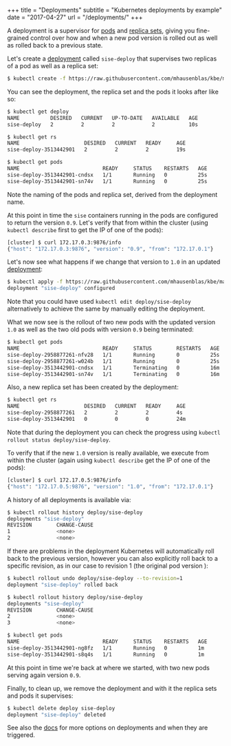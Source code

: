 +++
title = "Deployments"
subtitle = "Kubernetes deployments by example"
date = "2017-04-27"
url = "/deployments/"
+++

A deployment is a supervisor for [pods](/pods/) and [replica sets](/rcs/), giving you fine-grained control over how
and when a new pod version is rolled out as well as rolled back to a previous state.

Let's create a [deployment](https://github.com/mhausenblas/kbe/blob/master/specs/deployments/d09.yaml)
called `sise-deploy` that supervises two replicas of a pod as well as a replica set:

```bash
$ kubectl create -f https://raw.githubusercontent.com/mhausenblas/kbe/master/specs/deployments/d09.yaml
```

You can see the deployment, the replica set and the pods it looks after like so:

```bash
$ kubectl get deploy
NAME          DESIRED   CURRENT   UP-TO-DATE   AVAILABLE   AGE
sise-deploy   2         2         2            2           10s

$ kubectl get rs
NAME                     DESIRED   CURRENT   READY     AGE
sise-deploy-3513442901   2         2         2         19s

$ kubectl get pods
NAME                           READY     STATUS    RESTARTS   AGE
sise-deploy-3513442901-cndsx   1/1       Running   0          25s
sise-deploy-3513442901-sn74v   1/1       Running   0          25s
```

Note the naming of the pods and replica set, derived from the deployment name.

At this point in time the `sise` containers running in the pods are configured
to return the version `0.9`. Let's verify that from within the cluster (using `kubectl describe`
first to get the IP of one of the pods):

```bash
[cluster] $ curl 172.17.0.3:9876/info
{"host": "172.17.0.3:9876", "version": "0.9", "from": "172.17.0.1"}
```

Let's now see what happens if we change that version to `1.0` in an updated
[deployment](https://github.com/mhausenblas/kbe/blob/master/specs/deployments/d10.yaml):

```bash
$ kubectl apply -f https://raw.githubusercontent.com/mhausenblas/kbe/master/specs/deployments/d10.yaml
deployment "sise-deploy" configured
```

Note that you could have used `kubectl edit deploy/sise-deploy` alternatively to
achieve the same by manually editing the deployment.

What we now see is the rollout of two new pods with the updated version `1.0` as well
as the two old pods with version `0.9` being terminated:

```bash
$ kubectl get pods
NAME                           READY     STATUS        RESTARTS   AGE
sise-deploy-2958877261-nfv28   1/1       Running       0          25s
sise-deploy-2958877261-w024b   1/1       Running       0          25s
sise-deploy-3513442901-cndsx   1/1       Terminating   0          16m
sise-deploy-3513442901-sn74v   1/1       Terminating   0          16m
```

Also, a new replica set has been created by the deployment:

```bash
$ kubectl get rs
NAME                     DESIRED   CURRENT   READY     AGE
sise-deploy-2958877261   2         2         2         4s
sise-deploy-3513442901   0         0         0         24m
```

Note that during the deployment you can check the progress using `kubectl rollout status deploy/sise-deploy`.

To verify that if the new `1.0` version is really available, we execute from
within the cluster (again using `kubectl describe` get the IP of one of the pods):

```bash
[cluster] $ curl 172.17.0.5:9876/info
{"host": "172.17.0.5:9876", "version": "1.0", "from": "172.17.0.1"}
```

A history of all deployments is available via:

```bash
$ kubectl rollout history deploy/sise-deploy
deployments "sise-deploy"
REVISION        CHANGE-CAUSE
1               <none>
2               <none>
```

If there are problems in the deployment Kubernetes will automatically roll back to
the previous version, however you can also explicitly roll back to a specific revision,
as in our case to revision 1 (the original pod version ):

```bash
$ kubectl rollout undo deploy/sise-deploy --to-revision=1
deployment "sise-deploy" rolled back

$ kubectl rollout history deploy/sise-deploy
deployments "sise-deploy"
REVISION        CHANGE-CAUSE
2               <none>
3               <none>

$ kubectl get pods
NAME                           READY     STATUS    RESTARTS   AGE
sise-deploy-3513442901-ng8fz   1/1       Running   0          1m
sise-deploy-3513442901-s8q4s   1/1       Running   0          1m
```

At this point in time we're back at where we started, with two new pods serving
again version `0.9`.

Finally, to clean up, we remove the deployment and with it the replica sets and
pods it supervises:

```bash
$ kubectl delete deploy sise-deploy
deployment "sise-deploy" deleted
```

See also the [docs](https://kubernetes.io/docs/concepts/workloads/controllers/deployment/)
for more options on deployments and when they are triggered.
